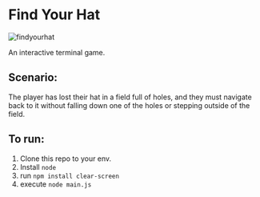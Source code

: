 # Find Your Hat

![findyourhat](https://user-images.githubusercontent.com/33905131/133642711-7d56c18d-2dc2-4ca2-8ced-43a9762a82cd.gif)

An interactive terminal game.

## Scenario:
The player has lost their hat in a field full of holes, and they must navigate back to it without falling down one of the holes or stepping outside of the field.

## To run:
1. Clone this repo to your env.
2. Install `node`
3. run `npm install clear-screen`
4. execute `node main.js`

